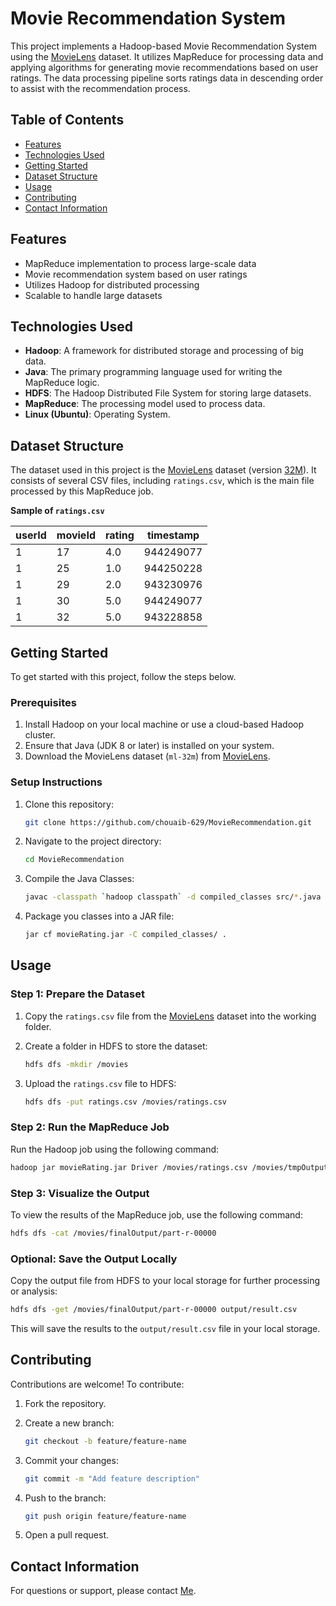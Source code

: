 # Movie Recommendation System

This project implements a Hadoop-based Movie Recommendation System using the [MovieLens](https://grouplens.org/datasets/movielens/) dataset. It utilizes MapReduce for processing data and applying algorithms for generating movie recommendations based on user ratings. The data processing pipeline sorts ratings data in descending order to assist with the recommendation process.

## Table of Contents

- [Features](#features)
- [Technologies Used](#technologies-used)
- [Getting Started](#getting-started)
- [Dataset Structure](#dataset-structure)
- [Usage](#usage)
- [Contributing](#contributing)
- [Contact Information](#contact-information)

## Features

- MapReduce implementation to process large-scale data
- Movie recommendation system based on user ratings
- Utilizes Hadoop for distributed processing
- Scalable to handle large datasets

## Technologies Used

- **Hadoop**: A framework for distributed storage and processing of big data.
- **Java**: The primary programming language used for writing the MapReduce logic.
- **HDFS**: The Hadoop Distributed File System for storing large datasets.
- **MapReduce**: The processing model used to process data.
- **Linux (Ubuntu)**: Operating System.

## Dataset Structure

The dataset used in this project is the [MovieLens](https://grouplens.org/datasets/movielens/) dataset (version [32M](https://files.grouplens.org/datasets/movielens/ml-32m.zip)). It consists of several CSV files, including `ratings.csv`, which is the main file processed by this MapReduce job.

**Sample of `ratings.csv`**

| userId | movieId | rating | timestamp |
|--------|---------|--------|-----------|
| 1      | 17      | 4.0    | 944249077 |
| 1      | 25      | 1.0    | 944250228 |
| 1      | 29      | 2.0    | 943230976 |
| 1      | 30      | 5.0    | 944249077 |
| 1      | 32      | 5.0    | 943228858 |

## Getting Started

To get started with this project, follow the steps below.

### Prerequisites

1. Install Hadoop on your local machine or use a cloud-based Hadoop cluster.
2. Ensure that Java (JDK 8 or later) is installed on your system.
3. Download the MovieLens dataset (`ml-32m`) from [MovieLens](https://grouplens.org/datasets/movielens/).

### Setup Instructions

1. Clone this repository:

   ```bash
   git clone https://github.com/chouaib-629/MovieRecommendation.git
   ```

2. Navigate to the project directory:

    ```bash
    cd MovieRecommendation
    ```

3. Compile the Java Classes:

    ```bash
    javac -classpath `hadoop classpath` -d compiled_classes src/*.java
    ```

4. Package you classes into a JAR file:

    ```bash
    jar cf movieRating.jar -C compiled_classes/ .
    ```

## Usage

### Step 1: Prepare the Dataset

1. Copy the `ratings.csv` file from the [MovieLens](https://grouplens.org/datasets/movielens/) dataset into the working folder.

2. Create a folder in HDFS to store the dataset:

    ```bash
    hdfs dfs -mkdir /movies
    ```

3. Upload the `ratings.csv` file to HDFS:

    ```bash
    hdfs dfs -put ratings.csv /movies/ratings.csv
    ```

### Step 2: Run the MapReduce Job

Run the Hadoop job using the following command:

```bash
hadoop jar movieRating.jar Driver /movies/ratings.csv /movies/tmpOutput /movies/finalOutput
```

### Step 3: Visualize the Output

To view the results of the MapReduce job, use the following command:

```bash
hdfs dfs -cat /movies/finalOutput/part-r-00000
```

### **Optional:** Save the Output Locally

Copy the output file from HDFS to your local storage for further processing or analysis:


```bash
hdfs dfs -get /movies/finalOutput/part-r-00000 output/result.csv
```

This will save the results to the `output/result.csv` file in your local storage.

## Contributing

Contributions are welcome! To contribute:

1. Fork the repository.

2. Create a new branch:

   ```bash
   git checkout -b feature/feature-name
   ```

3. Commit your changes:

   ```bash
   git commit -m "Add feature description"
   ```

4. Push to the branch:

   ```bash
   git push origin feature/feature-name
   ```

5. Open a pull request.

## Contact Information

For questions or support, please contact [Me](mailto:chouaiba629@gmail.com).
